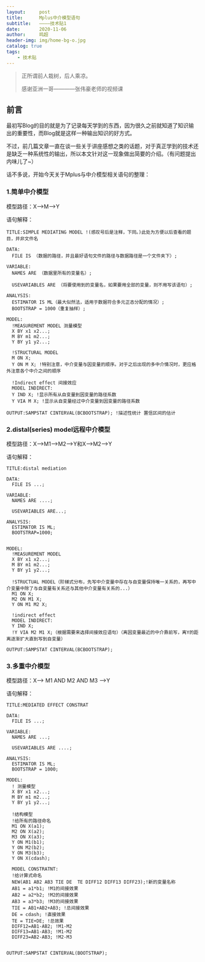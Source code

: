 ```yaml
---
layout:     post
title:      Mplus中介模型语句
subtitle:   ————技术贴1
date:       2020-11-06
author:     鸣超
header-img: img/home-bg-o.jpg
catalog: true
tags:
    - 技术贴
---
```

> 正所谓前人栽树，后人乘凉。
> 
> 感谢亚洲一哥————张伟豪老师的视频课
> 

## 前言
最初写Blog的目的就是为了记录每天学到的东西，因为很久之前就知道了知识输出的重要性，而Blog就是这样一种输出知识的好方式。

不过，前几篇文章一直在谈一些关于讲座感想之类的话题，对于真正学到的技术还是缺乏一种系统性的输出，所以本文针对这一现象做出简要的介绍。（有问题提出内味儿了~）

话不多说，开始今天关于Mplus与中介模型相关语句的整理：

### 1.简单中介模型
模型路径：X——>M——>Y

语句解释：
```
TITLE:SIMPLE MEDIATING MODEL !(感叹号后是注释，下同。)此处为方便以后查看的题目，并非文件名

DATA:
  FILE IS （数据的路径，并且最好语句文件的路径与数据路径是一个文件夹下）;

VARIABLE:
  NAMES ARE （数据里所有的变量名）;
  
  USEVARIABLES ARE （将要使用到的变量名，如果要用全部的变量，则不用写该语句）;

ANALYSIS:
  ESTIMATOR IS ML（最大似然法，适用于数据符合多元正态分配的情况）;
  BOOTSTRAP = 1000（重复抽样）;

MODEL:
  !MEASUREMENT MODEL 测量模型
  X BY x1 x2...;
  M BY m1 m2...;
  Y BY y1 y2...;

  !STRUCTURAL MODEL
  M ON X;
  Y ON M X; !特别注意，中介变量与因变量的顺序。对于之后出现的多中介情况时，更应格外注意各个中介之间的顺序
  
  !Indirect effect 间接效应
  MODEL INDIRECT:
  Y IND X; !显示所有从自变量到因变量的路径系数
  Y VIA M X; !显示从自变量经过中介变量到因变量的路径系数

OUTPUT:SAMPSTAT CINTERVAL(BCBOOTSTRAP); !描述性统计 置信区间的估计
```

### 2.distal(series) model远程中介模型
模型路径：X——>M1——>M2——>Y和X——>M2——>Y

语句解释：
```
TITLE:distal mediation

DATA:
  FILE IS ...;

VARIABLE:
  NAMES ARE ....;
  
  USEVARIABLES ARE...;

ANALYSIS:
  ESTIMATOR IS ML;
  BOOTSTRAP=1000;


MODEL:
  !MEASUREMENT MODEL
  X BY x1 x2...;
  M BY m1 m2...;
  Y BY y1 y2...;
  
  !STRUCTUAL MODEL（阶梯式分布，先写中介变量中存在与自变量保持唯一关系的，再写中介变量中除了与自变量有关系还与其他中介变量有关系的...）
  M1 ON X;
  M2 ON M1 X;
  Y ON M1 M2 X; 

  !indirect effect
  MODEL INDIRECT:
  Y IND X; 
  !Y VIA M2 M1 X;（根据需要来选择间接效应语句）（离因变量最近的中介靠前写，离Y的距离逐渐扩大直到写到自变量）
  
OUTPUT:SAMPSTAT CINTERVAL(BCBOOTSTRAP);
```

### 3.多重中介模型
模型路径：X——> M1 AND M2 AND M3 ——>Y

语句解释：
```
TITLE:MEDIATED EFFECT CONSTRAT

DATA:
  FILE IS ...;

VARIABLE:
  NAMES ARE ...;

  USEVARIABLES ARE ....;

ANALYSIS:
  ESTIMATOR IS ML;
  BOOTSTRAP = 1000;

MODEL:
  ! 测量模型
  X BY x1 x2...;
  M BY m1 m2...;
  Y BY y1 y2...;
  
  !结构模型
  !给所有的路径命名
  M1 ON X(a1);
  M2 ON X(a2);
  M3 ON X(a3);
  Y ON M1(b1);
  Y ON M2(b2);
  Y ON M3(b3);
  Y ON X(cdash);
  
  MODEL CONSTRATNT:
  !给计算式命名
  NEW(AB1 AB2 AB3 TIE DE  TE DIFF12 DIFF13 DIFF23);!新的变量名称
  AB1 = a1*b1; !M1的间接效果
  AB2 = a2*b2; !M2的间接效果
  AB3 = a3*b3; !M3的间接效果
  TIE = AB1+AB2+AB3; !总间接效果
  DE = cdash; !直接效果
  TE = TIE+DE; !总效果
  DIFF12=AB1-AB2; !M1-M2
  DIFF13=AB1-AB3; !M1-M2
  DIFF23=AB2-AB3; !M2-M3


OUTPUT:SAMPSTAT CINTERVAL(BOOTSTRAP);
```
